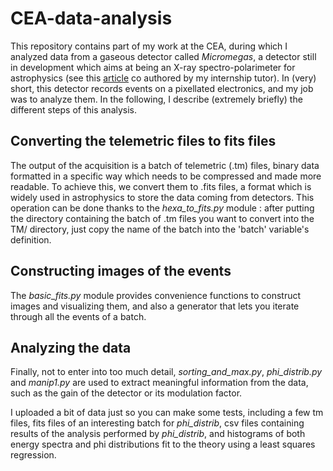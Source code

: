 # CEA-data-analysis

This repository contains part of my work at the CEA, during which I analyzed data from a gaseous detector called *Micromegas*, a detector still in development which aims at being an X-ray spectro-polarimeter for astrophysics (see this [article](http://iopscience.iop.org/article/10.1088/1748-0221/11/04/P04016/pdf) co authored by my internship tutor). In (very) short, this detector records events on a pixellated electronics, and my job was to analyze them. In the following, I describe (extremely briefly) the different steps of this analysis.

## Converting the telemetric files to fits files

The output of the acquisition is a batch of telemetric (.tm) files, binary data formatted in a specific way which needs to be compressed and made more readable. To achieve this, we convert them to .fits files, a format which is widely used in astrophysics to store the data coming from detectors. This operation can be done thanks to the *hexa_to_fits.py* module : after putting the directory containing the batch of .tm files you want to convert into the TM/ directory, just copy the name of the batch into the 'batch' variable's definition.

## Constructing images of the events

The *basic_fits.py* module provides convenience functions to construct images and visualizing them, and also a generator that lets you iterate through all the events of a batch.

## Analyzing the data

Finally, not to enter into too much detail, *sorting_and_max.py*, *phi_distrib.py* and *manip1.py* are used to extract meaningful information from the data, such as the gain of the detector or its modulation factor.


I uploaded a bit of data just so you can make some tests, including a few tm files, fits files of an interesting batch for *phi_distrib*, csv files containing results of the analysis performed by *phi_distrib*, and histograms of both energy spectra and phi distributions fit to the theory using a least squares regression.
